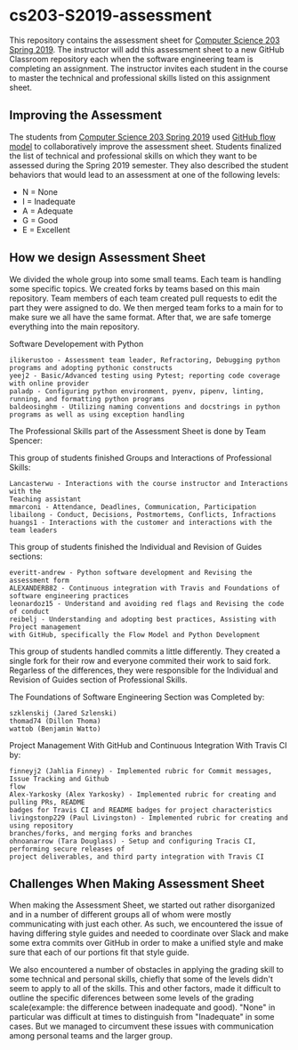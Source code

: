 # cs203-S2019-assessment

This repository contains the assessment sheet for [Computer Science 203 Spring
2019](https://www.gregorykapfhammer.com/teaching/cs203S2019/). The instructor
will add this assessment sheet to a new GitHub Classroom repository each when
the software engineering team is completing an assignment. The instructor
invites each student in the course to master the technical and professional
skills listed on this assignment sheet.

## Improving the Assessment

The students from [Computer Science 203 Spring
2019](https://www.gregorykapfhammer.com/teaching/cs203S2019/) used [GitHub flow
model](https://help.github.com/articles/github-flow/) to collaboratively improve
the assessment sheet. Students finalized the list of technical and
professional skills on which they want to be assessed during the Spring 2019
semester. They also described the student behaviors that would lead to an
assessment at one of the following levels:

* N = None
* I = Inadequate
* A = Adequate
* G = Good
* E = Excellent

## How we design Assessment Sheet

We divided the whole group into some small teams. Each team is handling some specific
topics. We created forks by teams based on this main repository. Team members of
each team created pull requests to edit the part they were assigned to do. We
then merged team forks to a main for to make sure we all have the same format.
After that, we are safe tomerge everything into the main repository.

Software Developement with Python

```
ilikerustoo - Assessment team leader, Refractoring, Debugging python programs and adopting pythonic constructs
yeej2 - Basic/Advanced testing using Pytest; reporting code coverage with online provider
paladp - Configuring python environment, pyenv, pipenv, linting, running, and formatting python programs
baldeosinghm - Utilizing naming conventions and docstrings in python programs as well as using exception handling
```

The Professional Skills part of the Assessment Sheet is done by Team Spencer:

This group of students finished Groups and Interactions of Professional Skills:

```
Lancasterwu - Interactions with the course instructor and Interactions with the
Teaching assistant
mmarconi - Attendance, Deadlines, Communication, Participation
libailong - Conduct, Decisions, Postmortems, Conflicts, Infractions
huangs1 - Interactions with the customer and interactions with the team leaders
```

This group of students finished the Individual and Revision of Guides sections:

```
everitt-andrew - Python software development and Revising the assessment form
ALEXANDERB82 - Continuous integration with Travis and Foundations of software engineering practices
leonardoz15 - Understand and avoiding red flags and Revising the code of conduct
reibelj - Understanding and adopting best practices, Assisting with Project management
with GitHub, specifically the Flow Model and Python Development
```
This group of students handled commits a little differently. They created a single
fork for their row and everyone commited their work to said fork. Regarless of the
differences, they were responsible for the Individual and Revision of Guides section of
Professional Skills.

The Foundations of Software Engineering Section was Completed by:

```
szklenskij (Jared Szlenski)
thomad74 (Dillon Thoma)
wattob (Benjamin Watto)
```
Project Management With GitHub and Continuous Integration With Travis CI by:

```
finneyj2 (Jahlia Finney) - Implemented rubric for Commit messages, Issue Tracking and Github
flow
Alex-Yarkosky (Alex Yarkosky) - Implemented rubric for creating and pulling PRs, README
badges for Travis CI and README badges for project characteristics
livingstonp229 (Paul Livingston) - Implemented rubric for creating and using repository
branches/forks, and merging forks and branches
ohnoanarrow (Tara Douglass) - Setup and configuring Tracis CI, performing secure releases of
project deliverables, and third party integration with Travis CI
```

## Challenges When Making Assessment Sheet

When making the Assessment Sheet, we started out rather disorganized and in
a number of different groups all of whom were mostly communicating with just
each other. As such, we encountered the issue of having differing style
guides and needed to coordinate over Slack and make some extra commits over
GitHub in order to make a unified style and make sure that each of our
portions fit that style guide.

We also encountered a number of obstacles in applying the grading skill to
some technical and personal skills, chiefly that some of the levels didn't
seem to apply to all of the skills. This and other factors, made it
difficult to outline the specific diferences between some levels of the
grading scale(example: the difference between inadequate and good).
"None" in particular was difficult at times to distinguish from
"Inadequate" in some cases. But we managed to circumvent these issues
with communication among personal teams and the larger group.
